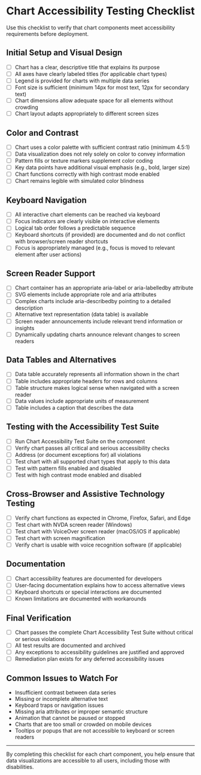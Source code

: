 # Chart Accessibility Testing Checklist

Use this checklist to verify that chart components meet accessibility requirements before deployment.

## Initial Setup and Visual Design

- [ ] Chart has a clear, descriptive title that explains its purpose
- [ ] All axes have clearly labeled titles (for applicable chart types)
- [ ] Legend is provided for charts with multiple data series
- [ ] Font size is sufficient (minimum 14px for most text, 12px for secondary text)
- [ ] Chart dimensions allow adequate space for all elements without crowding
- [ ] Chart layout adapts appropriately to different screen sizes

## Color and Contrast

- [ ] Chart uses a color palette with sufficient contrast ratio (minimum 4.5:1)
- [ ] Data visualization does not rely solely on color to convey information
- [ ] Pattern fills or texture markers supplement color coding
- [ ] Key data points have additional visual emphasis (e.g., bold, larger size)
- [ ] Chart functions correctly with high contrast mode enabled
- [ ] Chart remains legible with simulated color blindness

## Keyboard Navigation

- [ ] All interactive chart elements can be reached via keyboard
- [ ] Focus indicators are clearly visible on interactive elements
- [ ] Logical tab order follows a predictable sequence
- [ ] Keyboard shortcuts (if provided) are documented and do not conflict with browser/screen reader shortcuts
- [ ] Focus is appropriately managed (e.g., focus is moved to relevant element after user actions)

## Screen Reader Support

- [ ] Chart container has an appropriate aria-label or aria-labelledby attribute
- [ ] SVG elements include appropriate role and aria attributes
- [ ] Complex charts include aria-describedby pointing to a detailed description
- [ ] Alternative text representation (data table) is available
- [ ] Screen reader announcements include relevant trend information or insights
- [ ] Dynamically updating charts announce relevant changes to screen readers

## Data Tables and Alternatives

- [ ] Data table accurately represents all information shown in the chart
- [ ] Table includes appropriate headers for rows and columns
- [ ] Table structure makes logical sense when navigated with a screen reader
- [ ] Data values include appropriate units of measurement
- [ ] Table includes a caption that describes the data

## Testing with the Accessibility Test Suite

- [ ] Run Chart Accessibility Test Suite on the component
- [ ] Verify chart passes all critical and serious accessibility checks
- [ ] Address (or document exceptions for) all violations
- [ ] Test chart with all supported chart types that apply to this data
- [ ] Test with pattern fills enabled and disabled
- [ ] Test with high contrast mode enabled and disabled

## Cross-Browser and Assistive Technology Testing

- [ ] Verify chart functions as expected in Chrome, Firefox, Safari, and Edge
- [ ] Test chart with NVDA screen reader (Windows)
- [ ] Test chart with VoiceOver screen reader (macOS/iOS if applicable)
- [ ] Test chart with screen magnification
- [ ] Verify chart is usable with voice recognition software (if applicable)

## Documentation

- [ ] Chart accessibility features are documented for developers
- [ ] User-facing documentation explains how to access alternative views
- [ ] Keyboard shortcuts or special interactions are documented
- [ ] Known limitations are documented with workarounds

## Final Verification

- [ ] Chart passes the complete Chart Accessibility Test Suite without critical or serious violations
- [ ] All test results are documented and archived
- [ ] Any exceptions to accessibility guidelines are justified and approved
- [ ] Remediation plan exists for any deferred accessibility issues

## Common Issues to Watch For

- Insufficient contrast between data series
- Missing or incomplete alternative text
- Keyboard traps or navigation issues
- Missing aria attributes or improper semantic structure
- Animation that cannot be paused or stopped
- Charts that are too small or crowded on mobile devices
- Tooltips or popups that are not accessible to keyboard or screen readers

---

By completing this checklist for each chart component, you help ensure that data visualizations are accessible to all users, including those with disabilities. 